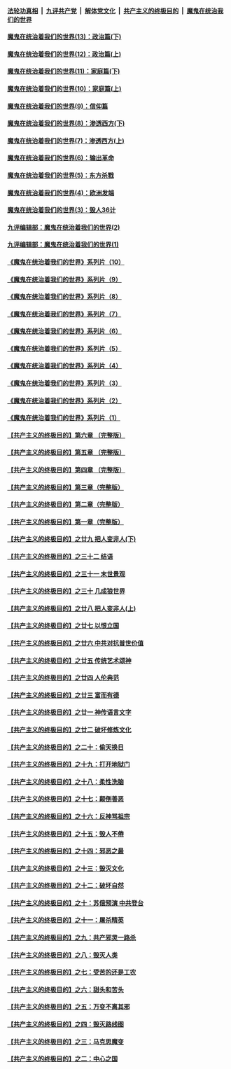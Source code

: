 ####  [法轮功真相](../../../../basic/blob/master/README.md?t=10040903) &nbsp;|&nbsp; [九评共产党](../../../../9ping.md/blob/master/README.md?t=10040903) &nbsp;|&nbsp; [解体党文化](../../../../jtdwh.md/blob/master/README.md?t=10040903)  &nbsp;|&nbsp; [共产主义的终极目的](../../../../gczydzjmd.md/blob/master/README.md?t=10040903) &nbsp;|&nbsp; [魔鬼在统治我们的世界](../../../../mgztzwmdsj.md/blob/master/README.md?t=10040903) 

#### [魔鬼在统治着我们的世界(13)：政治篇(下)](../pages/nsc422/n10448270.md?t=10040903) 

#### [魔鬼在统治着我们的世界(12)：政治篇(上)](../pages/nsc422/n10444576.md?t=10040903) 

#### [魔鬼在统治着我们的世界(11)：家庭篇(下)](../pages/nsc422/n10440961.md?t=10040903) 

#### [魔鬼在统治着我们的世界(10)：家庭篇(上)](../pages/nsc422/n10435448.md?t=10040903) 

#### [魔鬼在统治着我们的世界(9)：信仰篇](../pages/nsc422/n10432159.md?t=10040903) 

#### [魔鬼在统治着我们的世界(8)：渗透西方(下)](../pages/nsc422/n10429603.md?t=10040903) 

#### [魔鬼在统治着我们的世界(7)：渗透西方(上)](../pages/nsc422/n10426013.md?t=10040903) 

#### [魔鬼在统治着我们的世界(6)：输出革命](../pages/nsc422/n10421536.md?t=10040903) 

#### [魔鬼在统治着我们的世界(5)：东方杀戮](../pages/nsc422/n10417707.md?t=10040903) 

#### [魔鬼在统治着我们的世界(4)：欧洲发端](../pages/nsc422/n10414890.md?t=10040903) 

#### [魔鬼在统治着我们的世界(3)：毁人36计](../pages/nsc422/n10411583.md?t=10040903) 

#### [九评编辑部：魔鬼在统治着我们的世界(2)](../pages/nsc422/n10410036.md?t=10040903) 

#### [九评编辑部：魔鬼在统治着我们的世界(1)](../pages/nsc422/n10406825.md?t=10040903) 

#### [《魔鬼在统治着我们的世界》系列片（10）](../pages/nsc422/n12292670.md?t=10040903) 

#### [《魔鬼在统治着我们的世界》系列片（9）](../pages/nsc422/n12290859.md?t=10040903) 

#### [《魔鬼在统治着我们的世界》系列片（8）](../pages/nsc422/n12287445.md?t=10040903) 

#### [《魔鬼在统治着我们的世界》系列片（7）](../pages/nsc422/n12283425.md?t=10040903) 

#### [《魔鬼在统治着我们的世界》系列片（6）](../pages/nsc422/n12282314.md?t=10040903) 

#### [《魔鬼在统治着我们的世界》系列片（5）](../pages/nsc422/n12281419.md?t=10040903) 

#### [《魔鬼在统治着我们的世界》系列片（4）](../pages/nsc422/n12274024.md?t=10040903) 

#### [《魔鬼在统治着我们的世界》系列片（3）](../pages/nsc422/n12271322.md?t=10040903) 

#### [《魔鬼在统治着我们的世界》系列片（2）](../pages/nsc422/n12269049.md?t=10040903) 

#### [《魔鬼在统治着我们的世界》系列片（1）](../pages/nsc422/n12267575.md?t=10040903) 

#### [【共产主义的终极目的】第六章 （完整版）](../pages/nsc422/n11428913.md?t=10040903) 

#### [【共产主义的终极目的】第五章 （完整版）](../pages/nsc422/n11428912.md?t=10040903) 

#### [【共产主义的终极目的】第四章 （完整版）](../pages/nsc422/n11428907.md?t=10040903) 

#### [【共产主义的终极目的】第三章（完整版）](../pages/nsc422/n11428848.md?t=10040903) 

#### [【共产主义的终极目的】第二章（完整版）](../pages/nsc422/n11428831.md?t=10040903) 

#### [【共产主义的终极目的】第一章（完整版）](../pages/nsc422/n11417651.md?t=10040903) 

#### [【共产主义的终极目的】之廿九 把人变非人(下)](../pages/nsc422/n11344140.md?t=10040903) 

#### [【共产主义的终极目的】之三十二 结语](../pages/nsc422/n11360535.md?t=10040903) 

#### [【共产主义的终极目的】之三十一 末世景观](../pages/nsc422/n11351129.md?t=10040903) 

#### [【共产主义的终极目的】之三十 几成狼世界](../pages/nsc422/n11348280.md?t=10040903) 

#### [【共产主义的终极目的】之廿八 把人变非人(上)](../pages/nsc422/n11340492.md?t=10040903) 

#### [【共产主义的终极目的】之廿七 以恨立国](../pages/nsc422/n11336944.md?t=10040903) 

#### [【共产主义的终极目的】之廿六 中共对抗普世价值](../pages/nsc422/n11324785.md?t=10040903) 

#### [【共产主义的终极目的】之廿五 传统艺术颂神](../pages/nsc422/n11296396.md?t=10040903) 

#### [【共产主义的终极目的】之廿四 人伦典范](../pages/nsc422/n11296397.md?t=10040903) 

#### [【共产主义的终极目的】之廿三 富而有德](../pages/nsc422/n11283598.md?t=10040903) 

#### [【共产主义的终极目的】之廿一 神传语言文字](../pages/nsc422/n11263265.md?t=10040903) 

#### [【共产主义的终极目的】之廿二 破坏修炼文化](../pages/nsc422/n11245728.md?t=10040903) 

#### [【共产主义的终极目的】之二十：偷天换日](../pages/nsc422/n11238846.md?t=10040903) 

#### [【共产主义的终极目的】之十九：打开地狱门](../pages/nsc422/n11206376.md?t=10040903) 

#### [【共产主义的终极目的】之十八：柔性洗脑](../pages/nsc422/n11199994.md?t=10040903) 

#### [【共产主义的终极目的】之十七：颠倒善恶](../pages/nsc422/n11179782.md?t=10040903) 

#### [【共产主义的终极目的】之十六：反神骂祖宗](../pages/nsc422/n11166798.md?t=10040903) 

#### [【共产主义的终极目的】之十五：毁人不倦](../pages/nsc422/n11166792.md?t=10040903) 

#### [【共产主义的终极目的】之十四：邪恶之最](../pages/nsc422/n11150249.md?t=10040903) 

#### [【共产主义的终极目的】之十三：毁灭文化](../pages/nsc422/n11135227.md?t=10040903) 

#### [【共产主义的终极目的】之十二：破坏自然](../pages/nsc422/n11135214.md?t=10040903) 

#### [【共产主义的终极目的】之十：苏俄预演 中共登台](../pages/nsc422/n11118424.md?t=10040903) 

#### [【共产主义的终极目的】之十一：屠杀精英](../pages/nsc422/n11118442.md?t=10040903) 

#### [【共产主义的终极目的】之九：共产邪灵一路杀](../pages/nsc422/n11114139.md?t=10040903) 

#### [【共产主义的终极目的】之八：毁灭人类](../pages/nsc422/n11108503.md?t=10040903) 

#### [【共产主义的终极目的】之七：受苦的还是工农](../pages/nsc422/n11101809.md?t=10040903) 

#### [【共产主义的终极目的】之六：甜头和苦头](../pages/nsc422/n11096971.md?t=10040903) 

#### [【共产主义的终极目的】之五：万变不离其邪](../pages/nsc422/n11091285.md?t=10040903) 

#### [【共产主义的终极目的】之四：毁灭路线图](../pages/nsc422/n11086284.md?t=10040903) 

#### [【共产主义的终极目的】之三：马克思魔变](../pages/nsc422/n11061941.md?t=10040903) 

#### [【共产主义的终极目的】之二：中心之国](../pages/nsc422/n11047728.md?t=10040903) 

